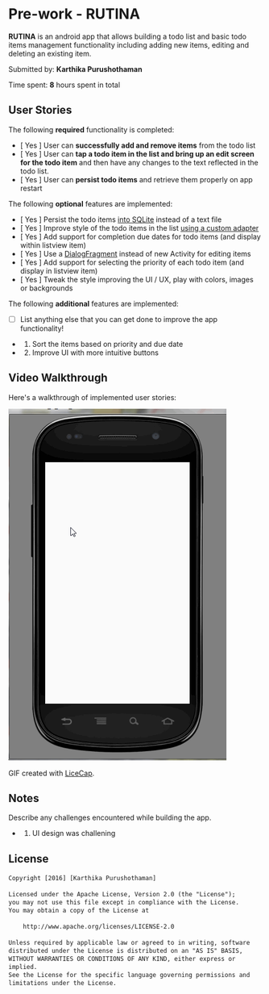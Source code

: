 # Pre-work - RUTINA

**RUTINA** is an android app that allows building a todo list and basic todo items management functionality including adding new items, editing and deleting an existing item.

Submitted by: **Karthika Purushothaman**

Time spent: **8** hours spent in total

## User Stories

The following **required** functionality is completed:

* [ Yes ] User can **successfully add and remove items** from the todo list
* [ Yes ] User can **tap a todo item in the list and bring up an edit screen for the todo item** and then have any changes to the text reflected in the todo list.
* [ Yes ] User can **persist todo items** and retrieve them properly on app restart

The following **optional** features are implemented:

* [ Yes ] Persist the todo items [into SQLite](http://guides.codepath.com/android/Persisting-Data-to-the-Device#sqlite) instead of a text file
* [ Yes ] Improve style of the todo items in the list [using a custom adapter](http://guides.codepath.com/android/Using-an-ArrayAdapter-with-ListView)
* [ Yes ] Add support for completion due dates for todo items (and display within listview item)
* [ Yes ] Use a [DialogFragment](http://guides.codepath.com/android/Using-DialogFragment) instead of new Activity for editing items
* [ Yes ] Add support for selecting the priority of each todo item (and display in listview item)
* [ Yes ] Tweak the style improving the UI / UX, play with colors, images or backgrounds

The following **additional** features are implemented:

* [ ] List anything else that you can get done to improve the app functionality!
* 1) Sort the items based on priority and due date
* 2) Improve UI with more intuitive buttons

## Video Walkthrough 

Here's a walkthrough of implemented user stories:

<img src='https://github.com/kt888/todolist/blob/master/Rutina.gif' title='Video Walkthrough' width='' alt='Video Walkthrough' />

GIF created with [LiceCap](http://www.cockos.com/licecap/).

## Notes

Describe any challenges encountered while building the app.
* 1) UI design was challening

## License

    Copyright [2016] [Karthika Purushothaman]

    Licensed under the Apache License, Version 2.0 (the "License");
    you may not use this file except in compliance with the License.
    You may obtain a copy of the License at

        http://www.apache.org/licenses/LICENSE-2.0

    Unless required by applicable law or agreed to in writing, software
    distributed under the License is distributed on an "AS IS" BASIS,
    WITHOUT WARRANTIES OR CONDITIONS OF ANY KIND, either express or implied.
    See the License for the specific language governing permissions and
    limitations under the License.
